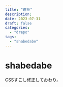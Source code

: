 ```yaml
---
title: "進捗"
description:
date: 2023-07-31
draft: false
categories:
  - "drepo"
tags:
  - "shabedabe"
---
```


# shabedabe

CSSすこし修正しておわり。
